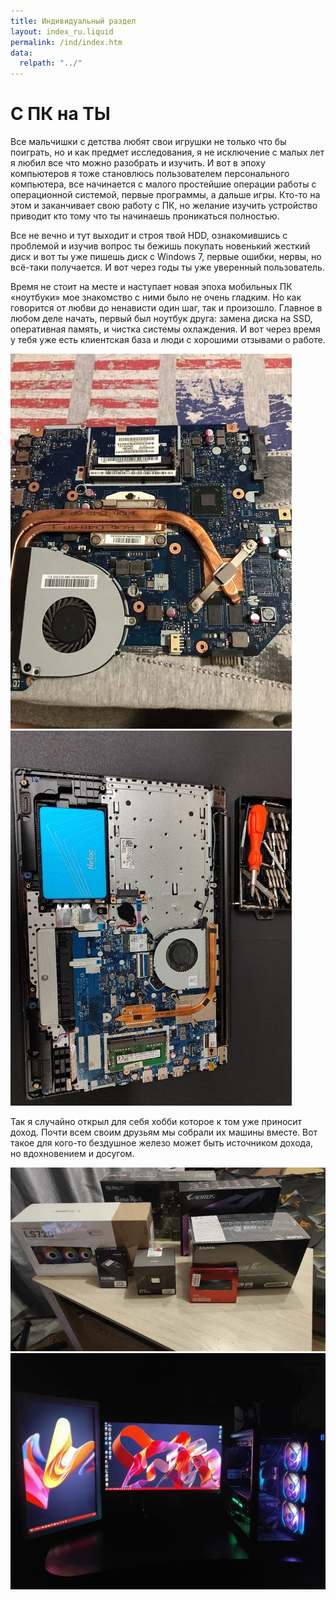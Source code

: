 ```yaml
---
title: Индивидуальный раздел
layout: index_ru.liquid
permalink: /ind/index.htm
data:
  relpath: "../"
---
```

# С ПК на ТЫ

Все мальчишки с детства любят свои игрушки не только что бы поиграть, но и как предмет исследования, я не исключение с малых лет я любил все что можно разобрать и изучить. И вот в эпоху компьютеров я тоже становлюсь пользователем персонального компьютера, все начинается с малого простейшие операции работы с операционной системой, первые программы, а дальше игры. Кто-то на этом и заканчивает свою работу с ПК, но желание изучить устройство приводит кто тому что ты начинаешь проникаться полностью.

Все не вечно и тут выходит и строя твой HDD, ознакомившись c проблемой и изучив вопрос ты бежишь покупать новенький жесткий диск и вот ты уже пишешь диск с Windows 7, первые ошибки, нервы, но всё-таки получается. И вот через годы ты уже уверенный пользователь.

Время не стоит на месте и наступает новая эпоха мобильных ПК «ноутбуки» мое знакомство с ними было не очень гладким. Но как говорится от любви до ненависти один шаг, так и произошло. Главное в любом деле начать, первый был ноутбук друга: замена диска на SSD, оперативная память, и чистка системы охлаждения. И вот через время у тебя уже есть клиентская база и люди с хорошими отзывами о работе.

<div>
<img src="images/image1.jpg" />
<img src="images/image2.jpg" />
</div>

Так я случайно открыл для себя хобби которое к том уже приносит доход. Почти всем своим друзьям мы собрали их машины вместе. Вот такое для кого-то бездушное железо может быть источником дохода, но вдохновением и досугом.

<div>
<img src="images/image3.jpg" />
<img src="images/image4.jpg" />
</div>